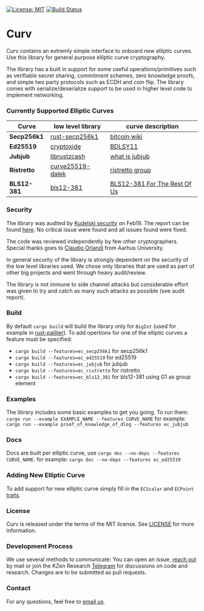 [![License: MIT](https://img.shields.io/badge/License-MIT-yellow.svg)](https://opensource.org/licenses/MIT)
[![Build Status](https://travis-ci.com/ZenGo-X/curv.svg?branch=master)](https://travis-ci.com/KZen-networks/curv)

Curv
=====================================
Curv contains an extremly simple interface to onboard new elliptic curves. 
Use this library for general purpose elliptic curve cryptography. 

The library has a built in support for some useful operations/primitives such as verifiable secret sharing, commitment schemes, zero knowledge proofs, and simple two party protocols such as ECDH and coin flip. The library comes with serialize/deserialize support to be used in higher level code to implement networking. 

### Currently Supported Elliptic Curves  

|        Curve         |   low level library    |    curve description       |     
|-------------------------------|------------------------|------------------------|
|    **Secp256k1**    |        [rust-secp256k1](https://github.com/rust-bitcoin/rust-secp256k1)            |      [bitcoin wiki](https://en.bitcoin.it/wiki/Secp256k1)           |     
|    **Ed25519**    |        [cryptoxide](https://github.com/typed-io/cryptoxide/blob/master/src/curve25519.rs)            |      [BDLSY11](https://ed25519.cr.yp.to/ed25519-20110926.pdf)           |      
|    **Jubjub**    |        [librustzcash](https://github.com/zcash/librustzcash)            |      [what is jubjub](https://z.cash/technology/jubjub/)          |     
|    **Ristretto**    |        [curve25519-dalek](https://github.com/dalek-cryptography/curve25519-dalek)            |     [ristretto group](https://ristretto.group/)           |      
|    **BLS12-381**    |        [bls12-381](https://crates.io/crates/bls12_381)            |     [BLS12-381 For The Rest Of Us](https://hackmd.io/@benjaminion/bls12-381)           |     

### Security  
The library was audited by [Kudelski security](https://www.kudelskisecurity.com/) on Feb19. The report can be found [here](https://github.com/KZen-networks/curv/tree/master/audit). No critical issue were found and all issues found were fixed.

The code was reviewed independently by few other cryptographers. Special thanks goes to [Claudio Orlandi](http://cs.au.dk/~orlandi/) from Aarhus University. 

In general security of the library is strongly dependent on the security of the low level libraries used. We chose only libraries that are used as part of other big projects and went through heavy audit/review. 

The library is not immune to side channel attacks but considerable effort was given to try and catch as many such attacks as possible (see audit report). 

### Build
By default `cargo build` will build the library only for `BigInt` (used for example in [rust-paillier](https://github.com/KZen-networks/rust-paillier)). To add opertions for one of the elliptic curves 
a feature must be specified:
- `cargo build --features=ec_secp256k1` for secp256k1
- `cargo build --features=ec_ed25519` for ed25519
- `cargo build --features=ec_jubjub` for jubjub
- `cargo build --features=ec_ristretto` for ristretto
- `cargo build --features=ec_bls12_381` for bls12-381 using G1 as group element

### Examples
The library includes some basic examples to get you going. To run them: 
`cargo run --example EXAMPLE_NAME --features CURVE_NAME`
for example: `cargo run --example proof_of_knowledge_of_dlog --features ec_jubjub`

### Docs 
Docs are built per elliptic curve, use `cargo doc --no-deps --features CURVE_NAME`.
for example: `cargo doc --no-deps --features ec_ed25519`

### Adding New Elliptic Curve
To add support for new elliptic curve simply fill in the `ECScalar` and `ECPoint` [traits](https://github.com/KZen-networks/curv/blob/master/src/elliptic/curves/traits.rs). 

### License
Curv is released under the terms of the MIT license. See [LICENSE](LICENSE) for more information.


### Development Process
We use several methods to communicate: You can open an issue, [reach out](mailto:github@kzencorp.com) by mail or join the KZen Research [Telegram]( https://t.me/kzen_research) for discussions on code and research. Changes are to be submitted as pull requests.

### Contact
For any questions, feel free to [email us](mailto:github@kzencorp.com).
